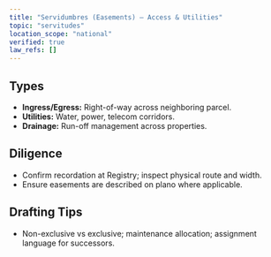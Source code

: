 ```yaml
---
title: "Servidumbres (Easements) — Access & Utilities"
topic: "servitudes"
location_scope: "national"
verified: true
law_refs: []
---
```


## Types
- **Ingress/Egress:** Right-of-way across neighboring parcel.
- **Utilities:** Water, power, telecom corridors.
- **Drainage:** Run-off management across properties.

## Diligence
- Confirm recordation at Registry; inspect physical route and width.
- Ensure easements are described on plano where applicable.

## Drafting Tips
- Non-exclusive vs exclusive; maintenance allocation; assignment language for successors.